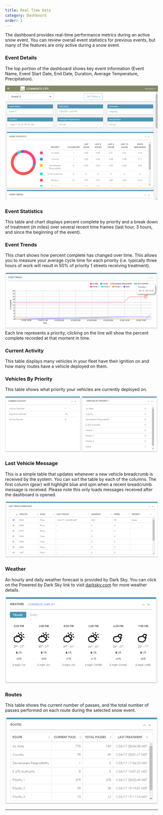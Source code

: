 ```yaml
---
title: Real Time Data
category: Dashboard
order: 1
---
```


The dashboard provides real-time performance metrics during an active snow event. You can review overall event statistics for previous events, but many of the features are only active during a snow event.

### Event Details
The top portion of the dashboard shows key event information (Event Name, Event Start Date, End Date, Duration, Average Temperature, Precipitation).

![Dashboard](/img/dashboard.png)

### Event Statistics
This table and chart displays percent complete by priority and a break down of treatment (in miles) over several recent time frames (last hour, 3 hours, and since the beginning of the event).

### Event Trends
This chart shows how percent complete has changed over time. This allows you to measure your average cycle time for each priority (i.e. typically three hours of work will result in 50% of priority 1 streets receiving treatment).

![Event Trends](/img/eventtrends.png)
Each line represents a priority, clicking on the line will show the percent complete recorded at that moment in time.

### Current Activity
This table displays many vehicles in your fleet have their ignition on and how many routes have a vehicle deployed on them.

### Vehicles By Priority
This table shows what priority your vehicles are currently deployed on.

![Vehicles By Priority](/img/vehbypriority.png)

### Last Vehicle Message
This is a simple table that updates whenever a new vehicle breadcrumb is received by the system. You can sort the table by each of the columns. The first column (gear) will highlight blue and spin when a recent breadcrumb message is received. Please note this only loads messages received after the dashboard is opened.

![Last Vehicle Message](/img/lastvehiclemessage.png)

### Weather
An hourly and daily weather forecast is provided by Dark Sky. You can click on the Powered by Dark Sky link to visit [darksky.com](http://darksky.com/) for more weather details.

![Weather](/img/weather.png)

### Routes
This table shows the current number of passes, and the total number of passes performed on each route during the selected snow event.

![Routes](/img/routes.png)

* * *


